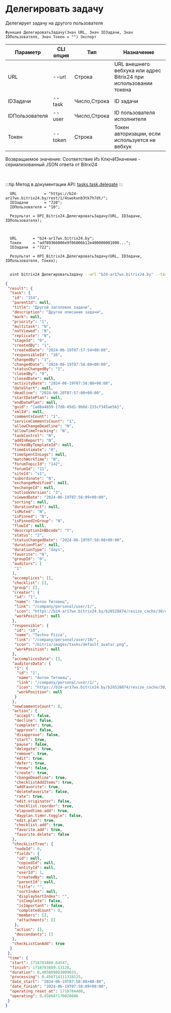 ﻿---
sidebar_position: 16
---

# Делегировать задачу
 Делегирует задачу на другого пользователя



`Функция ДелегироватьЗадачу(Знач URL, Знач IDЗадачи, Знач IDПользователя, Знач Токен = "") Экспорт`

  | Параметр | CLI опция | Тип | Назначение |
  |-|-|-|-|
  | URL | --url | Строка | URL внешнего вебхука или адрес Bitrix24 при использовании токена |
  | IDЗадачи | --task | Число,Строка | ID задачи |
  | IDПользователя | --user | Число,Строка | ID пользователя исполнителя |
  | Токен | --token | Строка | Токен авторизации, если используется не вебхук |

  
  Возвращаемое значение:   Соответствие Из КлючИЗначение - сериализованный JSON ответа от Bitrxi24

<br/>

:::tip
Метод в документации API: [tasks.task.delegate](https://dev.1c-bitrix.ru/rest_help/tasks/task/tasks/tasks_task_delegate.php)
:::
<br/>


```bsl title="Пример кода"
  URL            = "https://b24-ar17wx.bitrix24.by/rest/1/4swokunb3tk7h7dt/";
  IDЗадачи       = "720";
  IDПользователя = "10";
  
  Результат = OPI_Bitrix24.ДелегироватьЗадачу(URL, IDЗадачи, IDПользователя);
  
  
  
  URL       = "b24-ar17wx.bitrix24.by";
  Токен     = "adf89366006e9f06006b12e400000001000...";
  IDЗадачи  = "722";
  
  Результат = OPI_Bitrix24.ДелегироватьЗадачу(URL, IDЗадачи, IDПользователя, Токен);
```
	


```sh title="Пример команды CLI"
    
  oint bitrix24 ДелегироватьЗадачу --url "b24-ar17wx.bitrix24.by" --task "170" --user "10" --token "b9df7366006e9f06006b12e400000001000..."

```

```json title="Результат"
{
 "result": {
  "task": {
   "id": "154",
   "parentId": null,
   "title": "Другой заголовок задачи",
   "description": "Другое описание задачи",
   "mark": null,
   "priority": "1",
   "multitask": "N",
   "notViewed": "N",
   "replicate": "N",
   "stageId": "0",
   "createdBy": "1",
   "createdDate": "2024-06-19T07:57:54+00:00",
   "responsibleId": "10",
   "changedBy": "1",
   "changedDate": "2024-06-19T07:58:08+00:00",
   "statusChangedBy": "1",
   "closedBy": "0",
   "closedDate": null,
   "activityDate": "2024-06-19T07:58:08+00:00",
   "dateStart": null,
   "deadline": "2024-06-20T07:57:00+00:00",
   "startDatePlan": null,
   "endDatePlan": null,
   "guid": "{ad8a4659-17d0-45d1-9b6d-215cf345ae56}",
   "xmlId": null,
   "commentsCount": "1",
   "serviceCommentsCount": "1",
   "allowChangeDeadline": "N",
   "allowTimeTracking": "N",
   "taskControl": "N",
   "addInReport": "N",
   "forkedByTemplateId": null,
   "timeEstimate": "0",
   "timeSpentInLogs": null,
   "matchWorkTime": "N",
   "forumTopicId": "142",
   "forumId": "11",
   "siteId": "s1",
   "subordinate": "N",
   "exchangeModified": null,
   "exchangeId": null,
   "outlookVersion": "3",
   "viewedDate": "2024-06-19T07:58:09+00:00",
   "sorting": null,
   "durationFact": null,
   "isMuted": "N",
   "isPinned": "N",
   "isPinnedInGroup": "N",
   "flowId": null,
   "descriptionInBbcode": "Y",
   "status": "2",
   "statusChangedDate": "2024-06-19T07:58:08+00:00",
   "durationPlan": null,
   "durationType": "days",
   "favorite": "N",
   "groupId": "0",
   "auditors": [
    "1"
   ],
   "accomplices": [],
   "checklist": [],
   "group": [],
   "creator": {
    "id": "1",
    "name": "Антон Титовец",
    "link": "/company/personal/user/1/",
    "icon": "https://b24-ar17wx.bitrix24.by/b28528874/resize_cache/30/c0120a8d7c10d63c83e32398d1ec4d9e/main/d7e/d7e99cf556e4ab676463dae2c00ddfbb/a7e0af6899300e3c684caeca5c334d81.jpg",
    "workPosition": null
   },
   "responsible": {
    "id": "10",
    "name": "Techno Pizza",
    "link": "/company/personal/user/10/",
    "icon": "/bitrix/images/tasks/default_avatar.png",
    "workPosition": null
   },
   "accomplicesData": [],
   "auditorsData": {
    "1": {
     "id": "1",
     "name": "Антон Титовец",
     "link": "/company/personal/user/1/",
     "icon": "https://b24-ar17wx.bitrix24.by/b28528874/resize_cache/30/c0120a8d7c10d63c83e32398d1ec4d9e/main/d7e/d7e99cf556e4ab676463dae2c00ddfbb/a7e0af6899300e3c684caeca5c334d81.jpg",
     "workPosition": null
    }
   },
   "newCommentsCount": 0,
   "action": {
    "accept": false,
    "decline": false,
    "complete": true,
    "approve": false,
    "disapprove": false,
    "start": true,
    "pause": false,
    "delegate": true,
    "remove": true,
    "edit": true,
    "defer": true,
    "renew": false,
    "create": true,
    "changeDeadline": true,
    "checklistAddItems": true,
    "addFavorite": true,
    "deleteFavorite": false,
    "rate": true,
    "edit.originator": false,
    "checklist.reorder": true,
    "elapsedtime.add": true,
    "dayplan.timer.toggle": false,
    "edit.plan": true,
    "checklist.add": true,
    "favorite.add": true,
    "favorite.delete": false
   },
   "checkListTree": {
    "nodeId": 0,
    "fields": {
     "id": null,
     "copiedId": null,
     "entityId": null,
     "userId": 1,
     "createdBy": null,
     "parentId": null,
     "title": "",
     "sortIndex": null,
     "displaySortIndex": "",
     "isComplete": false,
     "isImportant": false,
     "completedCount": 0,
     "members": [],
     "attachments": []
    },
    "action": [],
    "descendants": []
   },
   "checkListCanAdd": true
  }
 },
 "time": {
  "start": 1718783888.64547,
  "finish": 1718783889.13128,
  "duration": 0.485809803009033,
  "processing": 0.450714111328125,
  "date_start": "2024-06-19T07:58:08+00:00",
  "date_finish": "2024-06-19T07:58:09+00:00",
  "operating_reset_at": 1718784488,
  "operating": 0.450687170028686
 }
}
```

